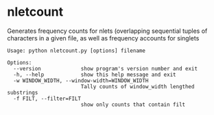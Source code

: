 nletcount
=========

Generates frequency counts for nlets (overlapping sequential tuples of characters in a given file, as well as frequency accounts for singlets

```
Usage: python nletcount.py [options] filename

Options: 
  --version             show program's version number and exit
  -h, --help            show this help message and exit
  -w WINDOW_WIDTH, --window-width=WINDOW_WIDTH
                        Tally counts of window_width lengthed substrings
  -f FILT, --filter=FILT
                        show only counts that contain filt
```
